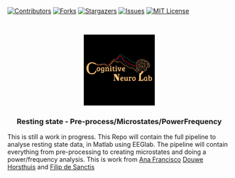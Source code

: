 [![Contributors][contributors-shield]][contributors-url]
[![Forks][forks-shield]][forks-url]
[![Stargazers][stars-shield]][stars-url]
[![Issues][issues-shield]][issues-url]
[![MIT License][license-shield]][license-url]




<br />
<p align="center">
  <a href="https://github.com/DouweHorsthuis/resting-state-analysis-pipeline-microstates-frequency/">
    <img src="images/logo.jpeg" alt="Logo" width="160" height="160">
  </a> 

<h3 align="center">Resting state - Pre-process/Microstates/PowerFrequency</h1>

This is still a work in progress. This Repo will contain the full pipeline to analyse resting state data, in Matlab using EEGlab. The pipeline will contain everything from pre-processing to creating microstates and doing a power/frequency analysis. This is work from [Ana Francisco](https://github.com/anafrancisco) [Douwe Horsthuis](https://github.com/DouweHorsthuis) and [Filip de Sanctis](https://github.com/pdesanctis) 


<!--
**Table of Contents**
  
1. [About the project](#about-the-project)
    - [Built With](#built-with)
2. [Getting started](#getting-started)
    - [Prerequisites](#prerequisites)  
    - [Installation](#installation)  
3. [Roadmap](#roadmap)
3. [Contributing](#contributing)
3. [License](#license)
3. [Contact](#contact)
3. [Acknowledgement](#acknowledgement)
3. [Usage](#usage)



## About The Project

[![Product Name Screen Shot][product-screenshot]](https://example.com)




### Built With

* []()
* []()
* []()




## Getting Started

To get a local copy up and running follow these simple steps.

### Prerequisites

This is an example of how to list things you need to use the software and how to install them.
* npm
  ```sh
  npm install npm@latest -g
  ```

### Installation

1. Clone the resting-state-analysis-pipeline-microstates-frequency
   ```sh
   git clone https://github.com/DouweHorsthuis/resting-state-analysis-pipeline-microstates-frequency/.git
   ```
2. Install NPM packages
   ```sh
   npm install
   ```



## Usage

Use this space to show useful examples of how a project can be used. Additional screenshots, code examples and demos work well in this space. You may also link to more resources.

_For more examples, please refer to the [Documentation](https://example.com)_



## Roadmap

See the [open issues](https://github.com/DouweHorsthuis/resting-state-analysis-pipeline-microstates-frequency/issues) for a list of proposed features (and known issues).


## Contributing

Contributions are what make the open source community such an amazing place to be learn, inspire, and create. Any contributions you make are **greatly appreciated**.

1. Fork the Project
2. Create your Feature Branch (`git checkout -b feature/AmazingFeature`)
3. Commit your Changes (`git commit -m 'Add some AmazingFeature'`)
4. Push to the Branch (`git push origin feature/AmazingFeature`)
5. Open a Pull Request



## License

Distributed under the MIT License. See `LICENSE` for more information.



## Contact

Your Name - [@douwejhorsthuis](https://twitter.com/douwejhorsthuis) - douwehorsthuis@gmail.com

Project Link: [https://github.com/DouweHorsthuis/resting-state-analysis-pipeline-microstates-frequency/](https://github.com/DouweHorsthuis/resting-state-analysis-pipeline-microstates-frequency/)




## Acknowledgements

* []()
* []()
* []()



-->

[contributors-shield]: https://img.shields.io/github/contributors/DouweHorsthuis/resting-state-analysis-pipeline-microstates-frequency.svg?style=for-the-badge
[contributors-url]: https://github.com/DouweHorsthuis/resting-state-analysis-pipeline-microstates-frequency/graphs/contributors
[forks-shield]: https://img.shields.io/github/forks/DouweHorsthuis/resting-state-analysis-pipeline-microstates-frequency.svg?style=for-the-badge
[forks-url]: https://github.com/DouweHorsthuis/resting-state-analysis-pipeline-microstates-frequency/network/members
[stars-shield]: https://img.shields.io/github/stars/DouweHorsthuis/resting-state-analysis-pipeline-microstates-frequency.svg?style=for-the-badge
[stars-url]: https://github.com/DouweHorsthuis/resting-state-analysis-pipeline-microstates-frequency/stargazers
[issues-shield]: https://img.shields.io/github/issues/DouweHorsthuis/resting-state-analysis-pipeline-microstates-frequency.svg?style=for-the-badge
[issues-url]: https://github.com/DouweHorsthuis/resting-state-analysis-pipeline-microstates-frequency/issues
[license-shield]: https://img.shields.io/github/license/DouweHorsthuis/resting-state-analysis-pipeline-microstates-frequency.svg?style=for-the-badge
[license-url]: https://github.com/DouweHorsthuis/resting-state-analysis-pipeline-microstates-frequency/blob/master/LICENSE.txt
